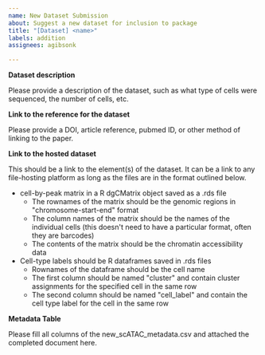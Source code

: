 ```yaml
---
name: New Dataset Submission
about: Suggest a new dataset for inclusion to package
title: "[Dataset] <name>"
labels: addition
assignees: agibsonk

---
```


**Dataset description**

Please provide a description of the dataset, such as what type of cells were sequenced, the number of cells, etc.

**Link to the reference for the dataset**

Please provide a DOI, article reference, pubmed ID, or other method of linking to the paper.


**Link to the hosted dataset**

This should be a link to the element(s) of the dataset. It can be a link to any file-hosting platform as long as the files are in the format outlined below. 

- cell-by-peak matrix in a R dgCMatrix object saved as a .rds file 
    - The rownames of the matrix should be the genomic regions in "chromosome-start-end" format
    - The column names of the matrix should be the names of the individual cells (this doesn't need to have a particular format, often they are barcodes)
    - The contents of the matrix should be the chromatin accessibility data
- Cell-type labels should be R dataframes saved in .rds files
    - Rownames of the dataframe should be the cell name
    - The first column should be named "cluster" and contain cluster assignments for the specified cell in the same row
    - The second column should be named "cell_label" and contain the cell type label for the cell in the same row

**Metadata Table**

Please fill all columns of the new_scATAC_metadata.csv and attached the completed document here.